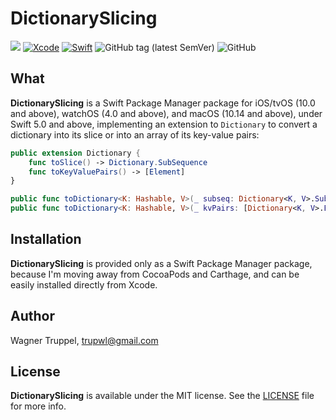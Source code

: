 # DictionarySlicing
![](https://img.shields.io/badge/platforms-iOS%2010%20%7C%20tvOS%2010%20%7C%20watchOS%204%20%7C%20macOS%2010.14-red)
[![Xcode](https://img.shields.io/badge/Xcode-11-blueviolet.svg)](https://developer.apple.com/xcode)
[![Swift](https://img.shields.io/badge/Swift-5.0-orange.svg)](https://swift.org)
![GitHub tag (latest SemVer)](https://img.shields.io/github/v/tag/wltrup/DictionarySlicing)
![GitHub](https://img.shields.io/github/license/wltrup/DictionarySlicing/LICENSE)

## What

**DictionarySlicing** is a Swift Package Manager package for iOS/tvOS (10.0 and above), watchOS (4.0 and above), and macOS (10.14 and above), under Swift 5.0 and above,  implementing an extension to `Dictionary` to convert a dictionary into its slice or into an array of its key-value pairs:
```swift
public extension Dictionary {
    func toSlice() -> Dictionary.SubSequence 
    func toKeyValuePairs() -> [Element]     
}

public func toDictionary<K: Hashable, V>(_ subseq: Dictionary<K, V>.SubSequence) -> [K: V]
public func toDictionary<K: Hashable, V>(_ kvPairs: [Dictionary<K, V>.Element]) -> [K: V]
```

## Installation

**DictionarySlicing** is provided only as a Swift Package Manager package, because I'm moving away from CocoaPods and Carthage, and can be easily installed directly from Xcode.

## Author

Wagner Truppel, trupwl@gmail.com

## License

**DictionarySlicing** is available under the MIT license. See the [LICENSE](./LICENSE) file for more info.
